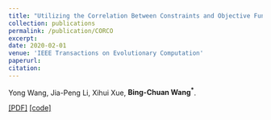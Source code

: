 ```yaml
---
title: "Utilizing the Correlation Between Constraints and Objective Function for Constrained Evolutionary Optimization"
collection: publications
permalink: /publication/CORCO
excerpt: 
date: 2020-02-01
venue: 'IEEE Transactions on Evolutionary Computation'
paperurl: 
citation: 
---
```

Yong Wang, Jia-Peng Li, Xihui Xue, __Bing-Chuan Wang<sup>\*</sup>__.

[\[PDF\]](http://bingchuanwang.github.io/files/FROFI.pdf) [\[code\]](http://bingchuanwang.github.io/files/FROFI.rar)
